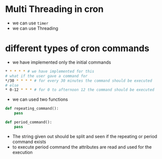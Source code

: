 # Multi Threading in cron
* we can use `timer`
* we can use Threading


# different types of cron commands
* we have implemented only the initial commands
```bash
* * * * * # we have implemented for this
# what if the user gave a command for
*/30 * * * * # for every 30 minutes the command should be executed
# else
* 0-12 * * * # for 0 to afternoon 12 the command should be executed

```
* we can used two functions
```python
def repeating_command():
    pass

def period_command():
    pass
```

* The string given out should be split and seen if the repeating or period
  command exists
* to execute period command the attributes are read and used for the execution

